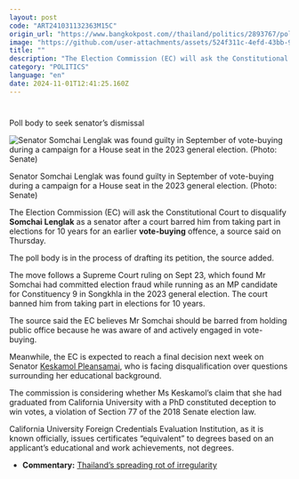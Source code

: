 ```yaml
---
layout: post
code: "ART241031132363M15C"
origin_url: "https://www.bangkokpost.com//thailand/politics/2893767/poll-body-to-seek-senators-dismissal"
image: "https://github.com/user-attachments/assets/524f311c-4efd-43bb-9711-266c0a8b2961"
title: ""
description: "The Election Commission (EC) will ask the Constitutional Court to disqualify  Somchai Lenglak  as a senator after a court barred him from taking part in elections for 10 years for an earlier  vote-buying  offence, a source said on Thursday."
category: "POLITICS"
language: "en"
date: 2024-11-01T12:41:25.160Z
---
```


# 

Poll body to seek senator’s dismissal

![Senator Somchai Lenglak was found guilty in September of vote-buying during a campaign for a House seat in the 2023 general election. (Photo: Senate)](https://github.com/user-attachments/assets/c864844e-2ed8-428d-ba27-afeb8ca63601)

Senator Somchai Lenglak was found guilty in September of vote-buying during a campaign for a House seat in the 2023 general election. (Photo: Senate)

The Election Commission (EC) will ask the Constitutional Court to disqualify **Somchai Lenglak** as a senator after a court barred him from taking part in elections for 10 years for an earlier **vote-buying** offence, a source said on Thursday.

The poll body is in the process of drafting its petition, the source added.

The move follows a Supreme Court ruling on Sept 23, which found Mr Somchai had committed election fraud while running as an MP candidate for Constituency 9 in Songkhla in the 2023 general election. The court banned him from taking part in elections for 10 years.

The source said the EC believes Mr Somchai should be barred from holding public office because he was aware of and actively engaged in vote-buying.

Meanwhile, the EC is expected to reach a final decision next week on Senator [Keskamol Pleansamai](https://www.bangkokpost.com/thailand/general/2832577/keskamol-will-not-quit-senate-lawyer), who is facing disqualification over questions surrounding her educational background.

The commission is considering whether Ms Keskamol’s claim that she had graduated from California University with a PhD constituted deception to win votes, a violation of Section 77 of the 2018 Senate election law.

California University Foreign Credentials Evaluation Institution, as it is known officially, issues certificates “equivalent” to degrees based on an applicant’s educational and work achievements, not degrees.

*   **Commentary:** [Thailand’s spreading rot of irregularity](https://www.bangkokpost.com/opinion/opinion/2831733/thailands-spreading-rot-of-irregularity)
